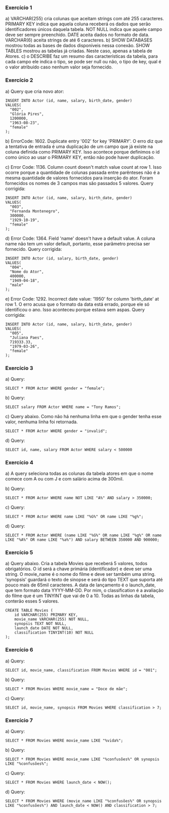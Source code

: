 ### Exercício 1
a) VARCHAR(255) cria colunas que aceitam strings com até 255 caracteres. PRIMARY KEY indica que aquela coluna receberá os dados que serão identificadores únicos daquela tabela. NOT NULL indica que aquele campo deve ser sempre preenchido. DATE aceita dados no formato de data. VARCHAR(6) aceita strings de até 6 caracteres.
b) SHOW DATABASES mostrou todas as bases de dados disponíveis nessa conexão. SHOW TABLES mostrou as tabelas já criadas. Neste caso, apenas a tabela de Atores.
c) o DESCRIBE faz um resumo das características da tabela, para cada campo ele indica o tipo, se pode ser null ou não, o tipo de key, qual é o valor atribuído caso nenhum valor seja fornecido.


### Exercício 2
a) Query que cria novo ator:
```
INSERT INTO Actor (id, name, salary, birth_date, gender)
VALUES(
  "002", 
  "Glória Pires",
  1200000,
  "1963-08-23", 
  "female"
);
```

b) ErrorCode: 1602. Duplicate entry '002' for key 'PRIMARY'. O erro diz que a tentativa de entrada é uma duplicação de um campo que já existe na coluna definida como PRIMARY KEY. Isso acontece porque definimos o id como único ao usar o PRIMARY KEY, então não pode haver duplicação.

c) Error Code: 1136. Column count doesn't match value count at row 1. Isso ocorre porque a quantidade de colunas passada entre parênteses não é a mesma quantidade de valores fornecidos para inserção do ator. Foram fornecidos os nomes de 3 campos mas são passados 5 valores.
Query corrigida:
```
INSERT INTO Actor (id, name, salary, birth_date, gender)
VALUES(
  "003", 
  "Fernanda Montenegro",
  300000,
  "1929-10-19", 
  "female"
);
```

d) Error Code: 1364. Field 'name' doesn't have a default value. A coluna name não tem um valor default, portanto, esse parâmetro precisa ser fornecido.
Query corrigida:
```
INSERT INTO Actor (id, salary, birth_date, gender)
VALUES(
  "004",
  "Nome do Ator",
  400000,
  "1949-04-18", 
  "male"
);
```

e) Error Code: 1292. Incorrect date value: '1950' for column 'birth_date' at row 1. O erro acusa que o formato da data está errado, porque ele só identificou o ano. Isso aconteceu porque estava sem aspas.
Query corrigida:
```
INSERT INTO Actor (id, name, salary, birth_date, gender)
VALUES(
  "005", 
  "Juliana Paes",
  719333.33,
  "1979-03-26", 
  "female"
);
```

### Exercício 3
a) Query:
```
SELECT * FROM Actor WHERE gender = "female";
```

b) Query:
```
SELECT salary FROM Actor WHERE name = "Tony Ramos";
```

c) Query abaixo. Como não há nenhuma linha em que o gender tenha esse valor, nenhuma linha foi retornada.
```
SELECT * FROM Actor WHERE gender = "invalid";
```

d) Query:
```
SELECT id, name, salary FROM Actor WHERE salary < 500000
```

### Exercício 4
a) A query seleciona todas as colunas da tabela atores em que o nome comece com A ou com J e com salário acima de 300mil.

b) Query:
```
SELECT * FROM Actor WHERE name NOT LIKE "A%" AND salary > 350000;
```

c) Query:
```
SELECT * FROM Actor WHERE name LIKE "%G%" OR name LIKE "%g%";
```

d) Query:
```
SELECT * FROM Actor WHERE (name LIKE "%G%" OR name LIKE "%g%" OR name LIKE "%A%" OR name LIKE "%a%") AND salary BETWEEN 350000 AND 900000;
```

### Exercício 5
a) Query abaixo. Cria a tabela Movies que receberá 5 valores, todos obrigatórios. O id será a chave primária (identificador) e deve ser uma string. O movie_name é o nome do filme e deve ser também uma string. 'synopsis' guardará o texto de sinopse e será do tipo TEXT que suporta até pouco mais de 65mil caracteres. A data de lançamento é o launch_date, que tem formato data YYYY-MM-DD. Por mim, o classification é a avaliação do filme que é um TINYINT que vai de 0 a 10. Todas as linhas da tabela, conterão esses 5 valores.
```
CREATE TABLE Movies (
    id VARCHAR(255) PRIMARY KEY,
    movie_name VARCHAR(255) NOT NULL,
    synopsis TEXT NOT NULL,
    launch_date DATE NOT NULL,
	classification TINYINT(10) NOT NULL
);
```

### Exercício 6
a) Query:
```
SELECT id, movie_name, classification FROM Movies WHERE id = "001";
```

b) Query:
```
SELECT * FROM Movies WHERE movie_name = "Doce de mãe";
```

c) Query:
```
SELECT id, movie_name, synopsis FROM Movies WHERE classification > 7;
```

### Exercício 7
a) Query:
```
SELECT * FROM Movies WHERE movie_name LIKE "%vida%";
```

b) Query:
```
SELECT * FROM Movies WHERE movie_name LIKE "%confusões%" OR synopsis LIKE "%confusões%";
```

c) Query:
```
SELECT * FROM Movies WHERE launch_date < NOW();
```

d) Query:
```
SELECT * FROM Movies WHERE (movie_name LIKE "%confusões%" OR synopsis LIKE "%confusões%") AND launch_date < NOW() AND classification > 7;
```

